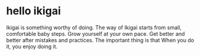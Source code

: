 # hello ikigai

Ikigai is something worthy of doing.
The way of Ikigai starts from small, comfortable baby steps.
Grow yourself at your own pace.
Get better and better after mistakes and practices.
The important thing is that When you do it, you enjoy doing it.
